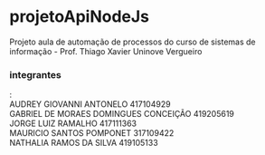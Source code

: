 # projetoApiNodeJs
Projeto aula de automação de processos do curso de sistemas de informação - Prof. Thiago Xavier Uninove Vergueiro

<h3>integrantes</h3>:<br>
AUDREY GIOVANNI ANTONELO	417104929<br>
GABRIEL DE MORAES DOMINGUES CONCEIÇÃO	419205619<br>
JORGE LUIZ RAMALHO	417111363<br>
MAURICIO SANTOS POMPONET	317109422<br>
NATHALIA RAMOS DA SILVA	419105133<br>
